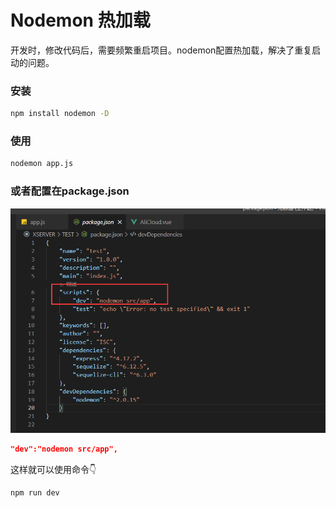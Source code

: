 # Nodemon 热加载

开发时，修改代码后，需要频繁重启项目。nodemon配置热加载，解决了重复启动的问题。

### 安装
```sh
npm install nodemon -D
```

### 使用
```sh
nodemon app.js
```

### 或者配置在package.json
![图 1](img/37e37944fc11728354f76ec7c7ebf4e46e0cb74c6032b3d0166313b7790150ef.png)  
```json
"dev":"nodemon src/app",
```

这样就可以使用命令👇
```sh
npm run dev
```